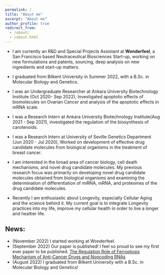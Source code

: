 ```yaml
---
permalink: /
title: "About me"
excerpt: "About me"
author_profile: true
redirect_from: 
  - /about/
  - /about.html
---
```

* I am currently an R&D and Special Projects Assistant at **Wonderfeel**, a San Francisco based Neutraceutical Biosciences Start-up, working on new formulations and patents, sourcing, deep analysis on new ingredients and start-up matters. 
* I graduated from Bilkent University in Summer 2022, with a B.Sc. in Molecular Biology and Genetics.
* I was an Undergraduate Researcher at Ankara University Biotechnology Institute (Oct 2020- Sep 2022), Investigated apoptotic effects of biomolecules on Ovarian Cancer and analysis of the apoptotic effects in mRNA scale. 
* I was a Research Intern at Ankara University Biotechnology Institute(Aug 2021 - Sep 2021), investigated the regulation of the biosynthesis of
carotenoids.
* I was a Research Intern at University of Seville Genetics Department (Jun 2020 - Jul 2020), Worked on development of effective drug candidate molecules from biological organisms in the treatment of breast cancer.
* I am interested in the broad area of cancer biology, cell death mechanisms, and novel drug candidate molecules. My previous research focus was primarily on developing novel drug candidate molecules obtained from biological organisms and examining the determination of differentiation of miRNA, mRNA, and proteomes of the drug candidate molecules. 

* Recently I am enthusiastic about Longevity, especially Cellular Aging and the science behind it. My current goal is to integrate Longevity practices into my life, improve my cellular health in order to live a longer and healtier life.


## News:
* (November 2022) I started working at Wonderfeel. 
* (September 2022) Our paper is published! I feel so proud to see my first ever paper to be published. [The Regulation Role of Ferroptosis Mechanism of Anti-Cancer Drugs and Noncoding RNAs](https://www.ingentaconnect.com/content/ben/cmc/2023/00000030/00000014/art00004;jsessionid=7nbdgdbr79h65.x-ic-live-03)
* (August 2022) I graduated from Bilkent University with a B.Sc. in Molecular Biology and Genetics!
